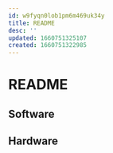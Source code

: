 ```yaml
---
id: w9fyqn0lob1pm6m469uk34y
title: README
desc: ''
updated: 1660751325107
created: 1660751322985
---
```

# README

## Software

## Hardware
